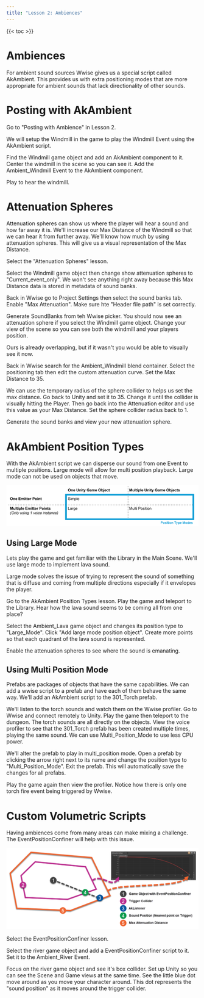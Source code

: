 ```yaml
---
title: "Lesson 2: Ambiences"
---
```


{{< toc >}}

# Ambiences

For ambient sound sources Wwise gives us a special script called AkAmbient. This provides us with extra positioning modes that are more appropriate for ambient sounds that lack directionality of other sounds.

# Posting with AkAmbient

Go to "Posting with Ambience" in Lesson 2.

We will setup the Windmill in the game to play the Windmill Event using the AkAmbient script.

Find the Windmill game object and add an AkAmbient component to it. Center the windmill in the scene so you can see it. Add the Ambient_Windmill Event to the AkAmbient component.

Play to hear the windmill.

# Attenuation Spheres

Attenuation spheres can show us where the player will hear a sound and how far away it is. We'll increase our Max Distance of the Windmill so that we can hear it from further away. We'll know how much by using attenuation spheres. This will give us a visual representation of the Max Distance.

Select the "Attenuation Spheres" lesson.

Select the Windmill game object then change show attenuation spheres to "Current_event_only". We won't see anything right away because this Max Distance data is stored in metadata of sound banks.

Back in Wwise go to Project Settings then select the sound banks tab. Enable "Max Attenuation". Make sure hte "Header file path" is set correctly.

Generate SoundBanks from teh Wwise picker. You should now see an attenuation sphere if you select the Windmill game object. Change your view of the scene so you can see both the windmill and your players position.

Ours is already overlapping, but if it wasn't you would be able to visually see it now.

Back in Wwise search for the Ambient_Windmill blend container. Select the positioning tab then edit the custom attenuation curve. Set the Max Distance to 35.

We can use the temporary radius of the sphere collider to helps us set the max distance. Go back to Unity and set it to 35. Change it until the collider is visually hitting the Player. Then go back into the Attenuation editor and use this value as your Max Distance. Set the sphere collider radius back to 1.

Generate the sound banks and view your new attenuation sphere.

# AkAmbient Position Types

With the AkAmbient script we can disperse our sound from one Event to multiple positions. Large mode will allow for multi position playback. Large mode can not be used on objects that move.

![](positions.png)

## Using Large Mode

Lets play the game and get familiar with the Library in the Main Scene. We'll use large mode to implement lava sound.

Large mode solves the issue of trying to represent the sound of something that is diffuse and coming from multiple directions especially if it envelopes the player.

Go to the AkAmbient Position Types lesson. Play the game and teleport to the Library. Hear how the lava sound seems to be coming all from one place?

Select the Ambient_Lava game object and changes its position type to "Large_Mode". Click "Add large mode position object". Create more points so that each quadrant of the lava sound is represented.

Enable the attenuation spheres to see where the sound is emanating.

## Using Multi Position Mode

Prefabs are packages of objects that have the same capabilities. We can add a wwise script to a prefab and have each of them behave the same way. We'll add an AkAmbient script to the 301_Torch prefab.

We'll listen to the torch sounds and watch them on the Wwise profiler. Go to Wwise and connect remotely to Unity. Play the game then teleport to the dungeon. The torch sounds are all directly on the objects. View the voice profiler to see that the 301_Torch prefab has been created multiple times, playing the same sound. We can use Multi_Position_Mode to use less CPU power.

We'll alter the prefab to play in multi_position mode. Open a prefab by clicking the arrow right next to its name and change the position type to "Multi_Position_Mode". Exit the prefab. This will automatically save the changes for all prefabs.

Play the game again then view the profiler. Notice how there is only one torch fire event being triggered by Wwise.

# Custom Volumetric Scripts

Having ambiences come from many areas can make mixing a challenge. The EventPositionConfiner will help with this issue.

![](EventPositionConfiner.png)

Select the EventPositionConfiner lesson.

Select the river game object and add a EventPositionConfiner script to it. Set it to the Ambient_River Event.

Focus on the river game object and see it's box collider. Set up Unity so you can see the Scene and Game views at the same time. See the little blue dot move around as you move your character around. This dot represents the "sound position" as it moves around the trigger collider.
